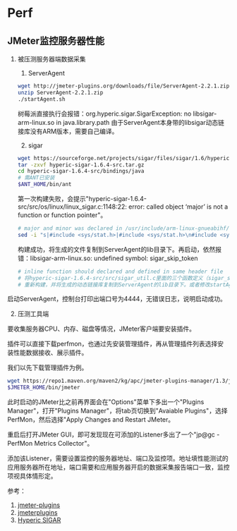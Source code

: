 # Perf

## JMeter监控服务器性能

1. 被压测服务器端数据采集

    1. ServerAgent
      
      ```sh
      wget http://jmeter-plugins.org/downloads/file/ServerAgent-2.2.1.zip
      unzip ServerAgent-2.2.1.zip
      ./startAgent.sh
      ```
    树莓派直接执行会报错：org.hyperic.sigar.SigarException: no libsigar-arm-linux.so in java.library.path
    由于ServerAgent本身带的libsigar动态链接库没有ARM版本，需要自己编译。

   2. sigar

     ```sh
     wget https://sourceforge.net/projects/sigar/files/sigar/1.6/hyperic-sigar-1.6.4-src.tar.gz
     tar -zxvf hyperic-sigar-1.6.4-src.tar.gz
     cd hyperic-sigar-1.6.4-src/bindings/java
     # 需ANT已安装
     $ANT_HOME/bin/ant
     ```
   
    第一次构建失败，会提示"hyperic-sigar-1.6.4-src/src/os/linux/linux_sigar.c:1148:22: error: called object ‘major’ is not a function or function pointer"。

      ```sh
      # major and minor was declared in /usr/include/arm-linux-gnueabihf/sys/sysmacros.h
      sed -i "s|#include <sys/stat.h>|#include <sys/stat.h>\n#include <sys/sysmacros.h>" hyperic-sigar-1.6.4-src/src/os/linux/linux_sigar.c
      ```
   
    构建成功，将生成的文件复制到ServerAgent的lib目录下。再启动，依然报错：libsigar-arm-linux.so: undefined symbol: sigar_skip_token

    ```sh
    # inline function should declared and defined in same header file
    # 将hyperic-sigar-1.6.4-src/src/sigar_util.c里面的三个函数定义（sigar_skip_multiple_token, sigar_skip_token, sigar_skip_line）移动到hyperic-sigar-1.6.4-src/include/sigar_util.h
    # 重新构建，并将生成的动态链接库复制到ServerAgent的lib目录下。或者修改startAgent.sh，通过选项"-Djava.library.path"指定动态链接库位置。
    ```
   
启动ServerAgent，控制台打印出端口号为4444，无错误日志，说明启动成功。

2. 压测工具端

要收集服务器CPU、内存、磁盘等情况，JMeter客户端要安装插件。   

插件可以直接下载perfmon，也通过先安装管理插件，再从管理插件列表选择安装性能数据接收、展示插件。   

我们以先下载管理插件为例。
   
```sh
wget https://repo1.maven.org/maven2/kg/apc/jmeter-plugins-manager/1.3/jmeter-plugins-manager-1.3.jar -O $JMETER_HOME/lib/ext/jmeter-plugins-manager-1.3.jar
$JMETER_HOME/bin/jmeter
```
   
此时启动的JMeter比之前再界面会在"Options"菜单下多出一个"Plugins Manager"，打开"Plugins Manager"，将tab页切换到"Avaiable Plugins"，选择PerfMon，然后选择"Apply Changes and Restart JMeter。   

重启后打开JMeter GUI，即可发现现在可添加的Listener多出了一个"jp@gc - PerfMon Metrics Collector"。   

添加该Listener，需要设置监控的服务器地址、端口及监控项。地址填性能测试的应用服务器所在地址，端口需要和应用服务器开启的数据采集报告端口一致，监控项视具体情形定。
   

参考：

  1. [jmeter-plugins](https://jmeter-plugins.org/install/Install/)
  2. [jmeterplugins](http://jmeterplugins.com/downloads/index.html)
  3. [Hyperic SIGAR](https://sourceforge.net/projects/sigar/)
